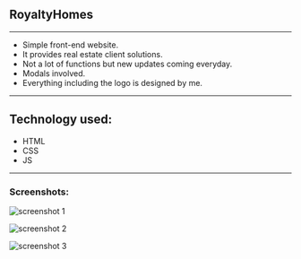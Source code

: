 ## RoyaltyHomes
___

* Simple front-end website.
* It provides real estate client solutions.
* Not a lot of functions but new updates coming everyday.
* Modals involved.
* Everything including the logo is designed by me.
___

## Technology used:
* HTML
* CSS
* JS

___
### Screenshots:

![screenshot 1](https://github.com/MITE4ETO/RoyaltyHomes/assets/126346506/3d22944d-0cf0-47fb-9350-a856c857428d)

![screenshot 2](https://github.com/MITE4ETO/RoyaltyHomes/assets/126346506/a0d948b5-05f8-4188-a663-af40d1d8c88a)

![screenshot 3](https://github.com/MITE4ETO/RoyaltyHomes/assets/126346506/b2c945bb-64ab-4392-827b-6321e9b54552)



